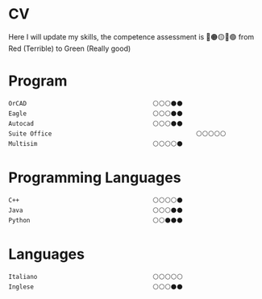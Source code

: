 # CV
Here I will update my skills,
	the competence assessment is
	🔴🟠🟡🔵🟢
from Red (Terrible) to Green (Really good)

# Program

													
	OrCAD									⚪⚪⚪⚫⚫
	Eagle 									⚪⚪⚪⚫⚫
	Autocad  								⚪⚪⚪⚫⚫
	Suite Office						                ⚪⚪⚪⚪⚪
	Multisim								⚪⚪⚪⚪⚫
	
# Programming Languages 
	C++ 									⚪⚪⚪⚪⚫
	Java									⚪⚪⚪⚫⚫
	Python									⚪⚪⚫⚫⚫
	
# Languages
	Italiano								⚪⚪⚪⚪⚪
	Inglese									⚪⚪⚪⚫⚫
